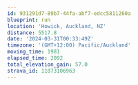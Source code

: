 ```yaml
---
id: 931291d7-89b7-44fa-abf7-edcc5811260a
blueprint: run
location: 'Howick, Auckland, NZ'
distance: 5517.8
date: '2024-03-31T00:33:49Z'
timezone: '(GMT+12:00) Pacific/Auckland'
moving_time: 1981
elapsed_time: 2092
total_elevation_gain: 57.0
strava_id: 11073106963
---
```

